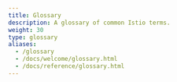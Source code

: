 ```yaml
---
title: Glossary
description: A glossary of common Istio terms.
weight: 30
type: glossary
aliases:
  - /glossary
  - /docs/welcome/glossary.html
  - /docs/reference/glossary.html
---
```

